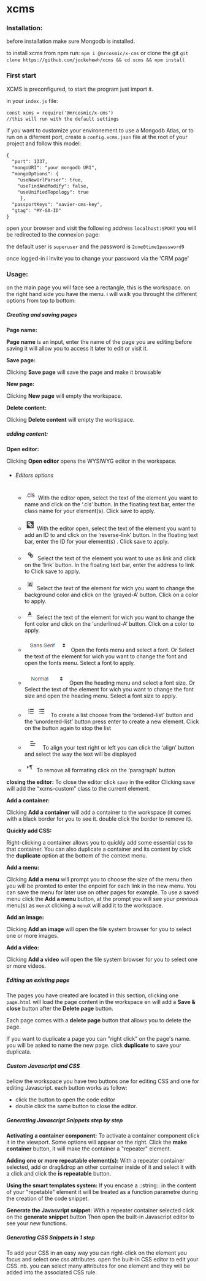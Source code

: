 # xcms

### Installation:

before installation make sure Mongodb is installed.

to install xcms from npm run: `npm i @mrcosmic/x-cms`
or clone the git `git clone https://github.com/jockehewh/xcms && cd xcms && npm install`

### First start

XCMS is preconfigured, to start the program just import it.

in your `index.js` file:
```
const xcms = require('@mrcosmic/x-cms')
//this will run with the default settings
```

if you want to customize your environement to use a Mongodb Atlas, or to run on a diferrent port,
create a `config.xcms.json` file at the root of your project and follow this model:

```
{
  "port": 1337,
  "mongoURI": "your mongodb URI",
  "mongoOptions": {
    "useNewUrlParser": true,
    "useFindAndModify": false,
    "useUnifiedTopology": true
     },
  "passportKeys": "xavier-cms-key",
  "gtag": "MY-GA-ID"
}
```

open your browser and visit the following address `localhost:$PORT` you will be redirected to the connexion page:

the default user is `superuser` and the password is `2one0time1password9`

once logged-in i invite you to change your password via the 'CRM page'

### Usage:

on the main page you will face see a rectangle, this is the workspace.
on the right hand side you have the menu. i will walk you throught the different options from top to bottom:

##### Creating and saving pages

__Page name:__

__Page name__ is an input, enter the name of the page you are editing before saving it will allow you to access it later to edit or visit it.

__Save page:__

Clicking __Save page__ will save the page and make it browsable

__New page:__

Clicking __New page__ will empty the workspace.

__Delete content:__

Clicking __Delete content__ will empty the workspace.

##### adding content:

__Open editor:__

Clicking __Open editor__ opens the WYSIWYG editor in the workspace.

* ###### Editors options
  * ![Adding a class](https://github.com/jockehewh/xcms/blob/master/readme-imgs/btncls.PNG) 
  With the editor open, select the text of the element you want to name and click on the ‘.cls’ button. In the floating text bar, enter the class name for your element(s).
  Click save to apply.
  * ![Adding an ID](https://github.com/jockehewh/xcms/blob/master/readme-imgs/btnid.PNG)
  With the editor open, select the text of the element you want to add an ID to and click on the ‘reverse-link’ button. In the floating text bar, enter the ID for your element(s) .
  Click save to apply.
  * ![Creating a link](https://github.com/jockehewh/xcms/blob/master/readme-imgs/btnlien.PNG)
  Select the text of the element you want to use as link and click on the ‘link’ button. In the floating text bar, enter the address to link to
  Click save to apply.
  * ![Setting background color](https://github.com/jockehewh/xcms/blob/master/readme-imgs/btnbackground.PNG)
  Select the text of the element for wich you want to change the background color and click on the ‘grayed-A’ button. 
  Click on a color to apply.
  * ![Setting text color](https://github.com/jockehewh/xcms/blob/master/readme-imgs/btntextcolor.PNG)
  Select the text of the element for wich you want to change the font color and click on the ‘underlined-A’ button. 
  Click on a color to apply.
  * ![Changing fonts](https://github.com/jockehewh/xcms/blob/master/readme-imgs/btnfont.PNG)
  Open the fonts menu and select a font.
  Or
  Select the text of the element for wich you want to change the font and open the fonts menu.
  Select a font to apply.
  * ![Change font size](https://github.com/jockehewh/xcms/blob/master/readme-imgs/btnheading.PNG)
  Open the heading menu and select a font size.
  Or
  Select the text of the element for wich you want to change the font size and open the heading menu.
  Select a font size to apply.
  * ![Creating a list](https://github.com/jockehewh/xcms/blob/master/readme-imgs/btnlist.PNG)
  To create a list choose from the ‘ordered-list’ button and the ‘unordered-list’ button press enter to create a new element.
  Click on the button again to stop the list

  * ![Aligning the text](https://github.com/jockehewh/xcms/blob/master/readme-imgs/btnalign.PNG)
  To align your text right or left you can click the ‘align’ button and select the way the text will be displayed

  * ![Remove all formating](https://github.com/jockehewh/xcms/blob/master/readme-imgs/btnremovestyle.PNG)
  To remove all formating click on the ‘paragraph’ button

__closing the editor:__
To close the editor click `save` in the editor
Clicking save will add the “xcms-custom” class to the current element.

__Add a container:__

Clicking __Add a container__ will add a container to the workspace (it comes with a black border for you to see it. double click the border to remove it).

__Quickly add CSS:__

Right-clicking a container allows you to quickly add some essential css to that container. You can also duplicate a container and its content by click the __duplicate__ option at the bottom of the context menu.

__Add a menu:__

Clicking __Add a menu__  will prompt you to choose the size of the menu then you will be promted to enter the enpoint for each link in the new menu.
You can save the menu for later use on other pages for example. 
To use a saved menu click the __Add a menu__ button, at the prompt you will see your previous menu(s) as `menuX` clicking a `menuX` will add it to the workspace.

__Add an image:__

Clicking __Add an image__ will open the file system browser for you to select one or more images.

__Add a video:__

Clicking __Add a video__ will open the file system browser for you to select one or more videos.

##### Editing an existing page

The pages you have created are located in this section, clicking one `page.html` will load the page content in the workspace en will add a __Save & close__ button after the __Delete page__ button.

Each page comes with a __delete page__ button that allows you to delete the page.

If you want to duplicate a page you can "right click" on the page's name. you will be asked to name the new page. click __duplicate__ to save your duplicata.

##### Custom Javascript and CSS

bellow the workspace you have two buttons one for editing CSS and one for editing Javascript.
each button works as follow:
* click the button to open the code editor
* double click the same button to close the editor.

##### Generating Javascript Snippets step by step

__Activating a container component:__
To activate a container component click it in the viewport. Some options will appear on the right.
Click the __make container__ button, it will make the container a "repeater" element.

__Adding one or more repeatable element(s):__
With a repeater container selected, add or drag&drop an other container inside of it and select it with a click and click the __is repeatable__ button.


__Using the smart templates system:__
If you encase a ::string:: in the content of your "repetable" element it will be treated as a function parametre during the creation of the code snippet.

__Generate the Javasvript snippet:__
With a repeater container selected click on the __generate snippet__ button
Then open the built-in Javascript editor to see your new functions.

##### Generating CSS Snippets in 1 step

To add your CSS in an easy way you can right-click on the element you focus and select one css attributes. open the built-in CSS editor to edit your CSS.
nb. you can select many attributes for one element and they will be added into the associated CSS rule.